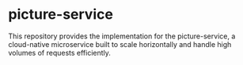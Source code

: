 # picture-service
This repository provides the implementation for the picture-service, a cloud-native microservice built to scale horizontally and handle high volumes of requests efficiently.
